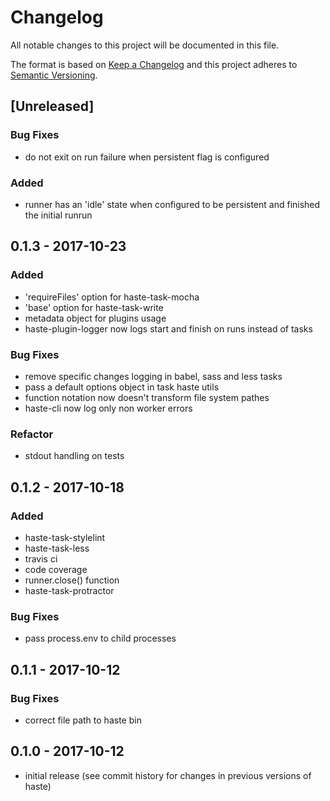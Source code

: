 # Changelog
All notable changes to this project will be documented in this file.

The format is based on [Keep a Changelog](http://keepachangelog.com/en/1.0.0/)
and this project adheres to [Semantic Versioning](http://semver.org/spec/v2.0.0.html).

## [Unreleased]

### Bug Fixes
 - do not exit on run failure when persistent flag is configured

### Added
 - runner has an 'idle' state when configured to be persistent and finished the initial runrun

## 0.1.3 - 2017-10-23

### Added
 - 'requireFiles' option for haste-task-mocha
 - 'base' option for haste-task-write
 - metadata object for plugins usage
 - haste-plugin-logger now logs start and finish on runs instead of tasks

### Bug Fixes
 - remove specific changes logging in babel, sass and less tasks
 - pass a default options object in task haste utils
 - function notation now doesn't transform file system pathes
 - haste-cli now log only non worker errors

### Refactor
 - stdout handling on tests

## 0.1.2 - 2017-10-18

### Added
 - haste-task-stylelint
 - haste-task-less
 - travis ci
 - code coverage
 - runner.close() function
 - haste-task-protractor

### Bug Fixes
 - pass process.env to child processes

## 0.1.1 - 2017-10-12

### Bug Fixes
 - correct file path to haste bin

## 0.1.0 - 2017-10-12
 - initial release (see commit history for changes in previous versions of haste)
